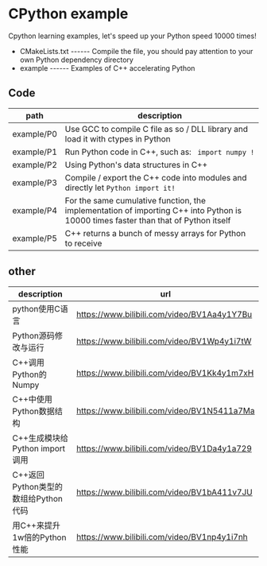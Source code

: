 # CPython example

Cpython learning examples, let's speed up your Python speed 10000 times!

- CMakeLists.txt ------ Compile the file, you should pay attention to your own Python dependency directory
- example ------ Examples of C++ accelerating Python



## Code

| path       | description                                                  |
| ---------- | ------------------------------------------------------------ |
| example/P0 | Use GCC to compile C file as so / DLL library and load it with ctypes in Python |
| example/P1 | Run Python code in C++, such as: ` import numpy !`           |
| example/P2 | Using Python's data structures in C++                        |
| example/P3 | Compile / export the C++ code into modules and directly let ` Python import it! ` |
| example/P4 | For the same cumulative function, the implementation of importing C++ into Python is 10000 times faster than that of Python itself |
| example/P5 | C++ returns a bunch of messy arrays for Python to receive    |



## other

| description                         | url                                         |
| ----------------------------------- | ------------------------------------------- |
| python使用C语言                     | https://www.bilibili.com/video/BV1Aa4y1Y7Bu |
| Python源码修改与运行                | https://www.bilibili.com/video/BV1Wp4y1i7tW |
| C++调用Python的Numpy                | https://www.bilibili.com/video/BV1Kk4y1m7xH |
| C++中使用Python数据结构             | https://www.bilibili.com/video/BV1N5411a7Ma |
| C++生成模块给Python import调用      | https://www.bilibili.com/video/BV1Da4y1a729 |
| C++返回Python类型的数组给Python代码 | https://www.bilibili.com/video/BV1bA411v7JU |
| 用C++来提升1w倍的Python性能         | https://www.bilibili.com/video/BV1np4y1i7nh |


